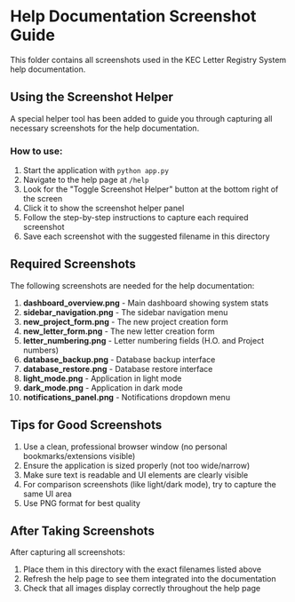 # Help Documentation Screenshot Guide

This folder contains all screenshots used in the KEC Letter Registry System help documentation.

## Using the Screenshot Helper

A special helper tool has been added to guide you through capturing all necessary screenshots for the help documentation.

### How to use:

1. Start the application with `python app.py`
2. Navigate to the help page at `/help`
3. Look for the "Toggle Screenshot Helper" button at the bottom right of the screen
4. Click it to show the screenshot helper panel
5. Follow the step-by-step instructions to capture each required screenshot
6. Save each screenshot with the suggested filename in this directory

## Required Screenshots

The following screenshots are needed for the help documentation:

1. **dashboard_overview.png** - Main dashboard showing system stats
2. **sidebar_navigation.png** - The sidebar navigation menu
3. **new_project_form.png** - The new project creation form
4. **new_letter_form.png** - The new letter creation form
5. **letter_numbering.png** - Letter numbering fields (H.O. and Project numbers)
6. **database_backup.png** - Database backup interface
7. **database_restore.png** - Database restore interface
8. **light_mode.png** - Application in light mode
9. **dark_mode.png** - Application in dark mode
10. **notifications_panel.png** - Notifications dropdown menu

## Tips for Good Screenshots

1. Use a clean, professional browser window (no personal bookmarks/extensions visible)
2. Ensure the application is sized properly (not too wide/narrow)
3. Make sure text is readable and UI elements are clearly visible
4. For comparison screenshots (like light/dark mode), try to capture the same UI area
5. Use PNG format for best quality

## After Taking Screenshots

After capturing all screenshots:

1. Place them in this directory with the exact filenames listed above
2. Refresh the help page to see them integrated into the documentation
3. Check that all images display correctly throughout the help page 